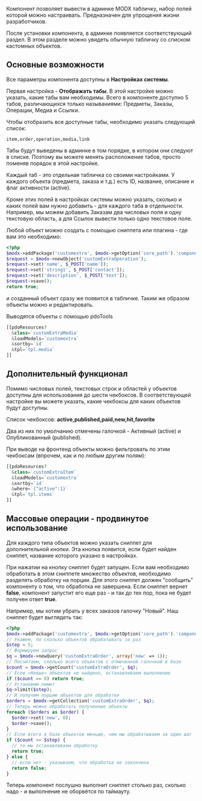 Компонент позволяет вывести в админке MODX табличку, набор полей которой можно настраивать. Предназначен для упрощения жизни разработчиков.

После установки компонента, в админке появляется соответствующий раздел. В этом разделе можно увидеть обычную табличку со списком кастомных объектов.

## Основные возможности

Все параметры компонента доступны в **Настройках системы**.

Первая настройка - **Отображать табы**. В этой настройке можно указать, какие табы вам необходимы. Всего в компоненте доступно 5 табов, различающихся только называниями: Предметы, Заказы, Операции, Медиа и Ссылки.

Чтобы отобразить все доступные табы, необходимо указать следующий список:

```plain
item,order,operation,media,link
```

Табы будут выведены в админке в том порядке, в котором они следуют в списке. Поэтому вы можете менять расположение табов, просто поменяв порядок в этой настройке.

Каждый таб - это отдельная табличка со своими настройками. У каждого объекта (предмета, заказа и т.д.) есть ID, название, описание и флаг активности (active).

Кроме этих полей в настройках системы можно указать, сколько и каких полей вам нужно добавить - для каждого таба в отдельности. Например, мы можем добавить Заказам два числовых поля и одну текстовую область, а для Ссылок вывести только одно текстовое поле.

Любой объект можно создать с помощью сниппета или плагина - где вам это необходимо:

```php
<?php
$modx->addPackage('customextra', $modx->getOption('core_path').'components/customextra/model/');
$request = $modx->newObject('customExtraOperation');
$request->set('name', $_POST['name']);
$request->set('string1', $_POST['contact']);
$request->set('description', $_POST['text']);
$request->save();
return true;
```

и созданный объект сразу же появится в табличке. Таким же образом объекты можно и редактировать.

Выводятся объекты с помощью pdoTools

```php
[[pdoResources?
  &class=`customExtraMedia`
  &loadModels=`customextra`
  &sortby=`id`
  &tpl=`tpl.media`
]]
```

## Дополнительный функционал

Помимо числовых полей, текстовых строк и областей у объектов доступны для использования до шести чекбоксов. В соответствующей настройке вы можете указать, какие чекбоксы для каких объектов будут доступны.

Список чекбоксов: **active,published,paid,new,hit,favorite**

Два из них по умолчанию отмечены галочкой - Активный (active) и Опубликованный (published).

При выводе на фронтенд объекты можно фильтровать по этим чекбоксам (впрочем, как и по любым другим полям):

```php
[[pdoResources?
  &class=`customExtraItem`
  &loadModels=`customextra`
  &sortby=`id`
  &where=`{"active":1}`
  &tpl=`tpl.items`
]]
```

## Массовые операции - продвинутое использование

Для каждого типа объектов можно указать сниппет для дополнительной кнопки. Эта кнопка появится, если будет найден сниппет, название которого указано в настройках.

При нажатии на кнопку сниппет будет запущен. Если вам необходимо обработать в этом сниппете множество объектов, необходимо разделять обработку на порции. Для этого сниппет должен "сообщить" компоненту о том, что обработка не завершена. Если сниппет вернет **false**, компонент запустит его еще раз - и так до тех пор, пока не будет получен ответ **true**.

Например, мы хотим убрать у всех заказов галочку "Новый". Наш сниппет будет выглядеть так:

```php
<?php
$modx->addPackage('customextra', $modx->getOption('core_path').'components/customextra/model/');
// Укажем, по сколько объектов обрабатывать за раз
$step = 5;
// Формируем запрос
$q = $modx->newQuery('customExtraOrder', array('new' => 1));
// Посчитаем, сколько всего объектов с отмеченной галочкой в базе
$count = $modx->getCount('customExtraOrder', $q);
// Если «Новых» объектов не найдено, останавливаем выполнение
if ($count == 0) return true;
// Установим лимит
$q->limit($step);
// И получим порцию объектов для обработки
$orders = $modx->getCollection('customExtraOrder', $q);
// Теперь можно обработать полученные объекты
foreach ($orders as $order) {
  $order->set('new', 0);
  $order->save();
}
// Если всего в базе объектов меньше, чем мы обрабатываем за один шаг
if ($count <= $step) {
  // то мы останавливаем обработку
  return true;
} else {
  // если нет - указываем, что обработка не закончена
  return false;
}
```

Теперь компонент послушно выполнит сниппет столько раз, сколько надо - и выполнение не оборвётся по таймауту.

